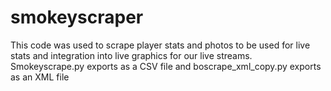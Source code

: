 # smokeyscraper
This code was used to scrape player stats and photos to be used for live stats and integration into live graphics for our live streams. Smokeyscrape.py exports as a CSV file and boscrape_xml_copy.py exports as an XML file
